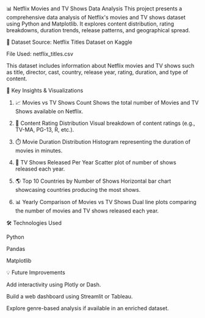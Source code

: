 📊 Netflix Movies and TV Shows Data Analysis
This project presents a comprehensive data analysis of Netflix's movies and TV shows dataset using Python and Matplotlib. It explores content distribution, rating breakdowns, duration trends, release patterns, and geographical spread.

📁 Dataset
Source: Netflix Titles Dataset on Kaggle

File Used: netflix_titles.csv

This dataset includes information about Netflix movies and TV shows such as title, director, cast, country, release year, rating, duration, and type of content.

📌 Key Insights & Visualizations
1. 📈 Movies vs TV Shows Count
Shows the total number of Movies and TV Shows available on Netflix.


2. 🥧 Content Rating Distribution
Visual breakdown of content ratings (e.g., TV-MA, PG-13, R, etc.).


3. ⏱️ Movie Duration Distribution
Histogram representing the duration of movies in minutes.


4. 📅 TV Shows Released Per Year
Scatter plot of number of shows released each year.


5. 🌎 Top 10 Countries by Number of Shows
Horizontal bar chart showcasing countries producing the most shows.



6. 📊 Yearly Comparison of Movies vs TV Shows
Dual line plots comparing the number of movies and TV shows released each year.



🛠️ Technologies Used

Python

Pandas

Matplotlib


💡 Future Improvements

Add interactivity using Plotly or Dash.

Build a web dashboard using Streamlit or Tableau.

Explore genre-based analysis if available in an enriched dataset.
